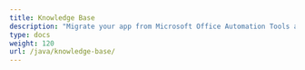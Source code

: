 ```yaml
---
title: Knowledge Base
description: "Migrate your app from Microsoft Office Automation Tools and use Aspose.Tasks for Java to work with Microsoft Project MPP/XML files with ease."
type: docs
weight: 120
url: /java/knowledge-base/
---
```

